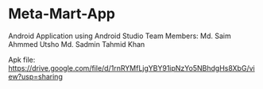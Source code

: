 # Meta-Mart-App
Android Application
using Android Studio
Team Members: Md. Saim Ahmmed Utsho
              Md. Sadmin Tahmid Khan

Apk file: https://drive.google.com/file/d/1rnRYMfLjgYBY91ipNzYo5NBhdgHs8XbG/view?usp=sharing
